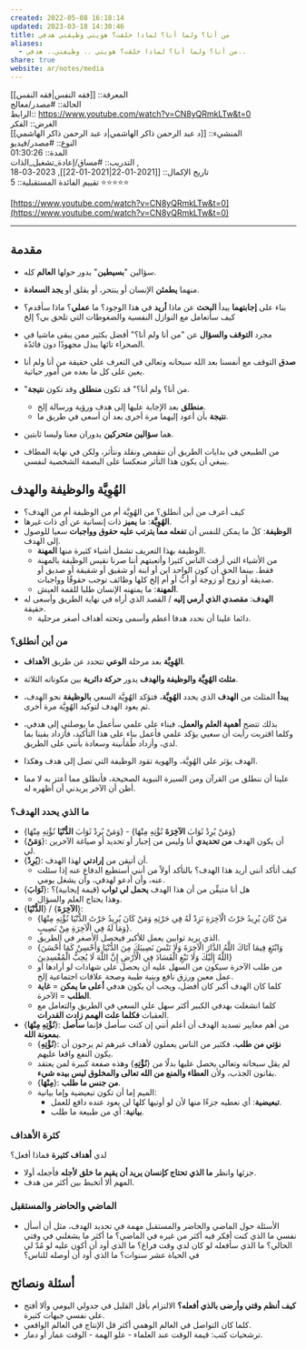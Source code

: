 ```yaml
---
created: 2022-05-08 16:18:14
updated: 2023-03-18 14:30:46
title: من أنا؟ ولما أنا؟ لماذا خلقت؟ هويتي وظيفتي هدفي
aliases:
  - من أنا؟ ولما أنا؟ لماذا خلقت؟ هويتي .. وظيفتي.. هدفي..
share: true
website: ar/notes/media
---
```


المعرفة:: [[فقه النفس|فقه النفس]]  
الحالة:: #مصدر/معالج  
الرابط:: <https://www.youtube.com/watch?v=CN8yQRmkLTw&t=0>  
الغرض:: الفكر  
المنشيء:: [[د عبد الرحمن ذاكر الهاشمي|د عبد الرحمن ذاكر الهاشمي]]  
النوع:: #مصدر/فيديو  
المدة:: 01:30:26  
التدريب:: #مساق/إعادة_تشغيل_الذات ,  
تاريخ اﻹكمال:: [[2021-01-22|2021-01-22]], 2023-03-18  
تقييم الفائدة المستقبلية:: 5 ⭐⭐⭐⭐⭐

[https://www.youtube.com/watch?v=CN8yQRmkLTw&t=0](https://www.youtube.com/watch?v=CN8yQRmkLTw&t=0)

---

## مقدمة

- سؤالين "**بسيطين**" يدور حولها **العالم** كله.
- منهما **يطمئن** الإنسان أو ينتحر، أو يقلق أو **يجد السعادة**.
- بناء على **إجابتهما** يبدأ **البحث** عن ماذا **أريد** في هذا الوجود؟ ما **عملي**؟ ماذا سأقدم؟ كيف سأتعامل مع النوازل النفسية والضغوطات التي تلحق بي؟ إلخ

- مجرد **التوقف والسؤال** عن "من أنا ولم أنا؟" أفضل بكثير ممن يبقى ماشيا في الصحراء تائها يبذل مجهودًا دون فائدًة.
- **صدق** التوقف مع أنفسنا بعد الله سبحانه وتعالى في التعرف على حقيقة من أنا ولم أنا يعين على كل ما بعده من أمور حياتية.
- "من أنا؟ ولم أنا؟" قد تكون **منطلق** وقد تكون **نتيجة**.
  - **منطلق** بعد اﻹجابة عليها إلى هدف ورؤية ورسالة إلخ.
  - **نتيجة** بأن أعود إليهما مرة أخرى بعد أن أسعى في طريق ما.
- هما **سؤالين متحركين** يدوران معنا وليسا ثابتين.
- من الطبيعي في بدايات الطريق أن نتقمص ونقلد ونتأثر، ولكن في نهاية المطاف ينبغي أن يكون هذا التأثر منعكسا على البصمة الشخصية لنفسي.

## الهُوِيَّة والوظيفة والهدف

- كيف أعرف من أين أنطلق؟ من الهُوِيَّة أم من الوظيفة أم من الهدف؟
- **الهُوِيَّة**: ما **يميز** ذات إنسانية عن أي ذات غيرها.
- **الوظيفة**: كلُ ما يمكن للنفس أن **تفعله مما يترتب عليه حقوق وواجبات** سعيا للوصول إلى الهدف.
  - الوظيفة بهذا التعريف تشمل أشياء كثيرة منها **المهنة**.
  - من الأشياء التي أرقت الناس كثيرا وأتعبتهم أننا صرنا نقيس الوظيفة بالمهنة فقط. بينما الحق أن كون الواحد ابن أو ابنة أو شقيق أو شقيقة أو صديق أو صديقة أو زوج أو زوجة أو أبُّ أو أم إلخ كلها وظائف توجب حقوقًا وواجبات.
  - **المهنة**: ما يمتهنه الإنسان طلبا للقمة العيش.
- **الهدف**: **مقصدي الذي أرمي إليه** / القصد الذي أراه في نهاية الطريق وأسعى له حقيقة.
  - دائما علينا أن نحدد هدفا أعظم وأسمى وتحته أهداف أصغر مرحلية.

### من أين أنطلق؟

- **الهُوِيَّة** بعد مرحلة **الوعي** تتحدد عن طريق **الأهداف**.
- **مثلث الهُوِيَّة والوظيفة والهدف** يدور **حركة دائرية** بين مكوناته الثلاثة.
- **يبدأ** المثلث من **الهدف** الذي يحدد **الهُوِيَّة**، فتؤكد الهُوِيَّة السعي **بالوظيفة** نحو الهدف، ثم يعود الهدف لتوكيد الهُوِيَّة مرة أخرى.
- بذلك تتضح **أهمية العلم والعمل**، فبناء على علمي سأعمل ما يوصلني إلى هدفي، وكلما اقتربت رأيت أن سعيي يؤكد علمي فأعمل بناء على هذا التأكيد، فأزداد يقينا بما لدي، وأزداد طُمَأنينة وسعادة بأنني على الطريق.

- الهدف يؤثر على الهُوِيَّة، والهوية تقود الوظيفة التي تصل إلى هدف وهكذا.
- علينا أن ننطلق من القرآن ومن السيرة النبوية الصحيحة، فأنطلق مما أعتز به لا مما أظن أن الآخر يريدني أن أظهره له.

### ما الذي يحدد الهدف؟

- {وَمَنْ يُرِدْ ثَوَابَ **الدُّنْيَا** نُؤْتِهِ مِنْهَا} - {وَمَنْ يُرِدْ ثَوَابَ **الآخِرَةَ** نُؤْتِهِ مِنْهَا}
- {**وَمَنْ**}: أن يكون الهدف **من تحديدي** أنا وليس من إجبار أو تحديد أو صياغة الآخرين لي.
- {**يُرِدْ**}: أن أتيقن من **إرادتي** لهذا الهدف.
  - كيف أتأكد أنني أريد هذا الهدف؟ بالتأكد أولاً من أنني أستطيع الدفاع عنه إذا سئلت عنه، وأن أدعو لهدفي، وأن يشغل يومي.
- {**ثَوَابَ**}: هل أنا متيقِّن من أن هذا الهدف **يحمل لي ثواب** (قيمة إيجابية)؟
  - وهذا يحتاج العلم والسؤال.
- {**الدُّنْيَا**} / {**الآخِرَةَ**}:
  - {مَنْ كَانَ يُرِيدُ حَرْثَ الْآخِرَةِ نَزِدْ لَهُ فِي حَرْثِهِ وَمَنْ كَانَ يُرِيدُ حَرْثَ الدُّنْيَا نُؤْتِهِ مِنْهَا وَمَا لَهُ فِي الْآخِرَةِ مِنْ نَصِيبٍ}.
  - الذي يريد ثوابين يعمل للأكبر فيحصل الأصغر في الطريق.
  - {وَابْتَغِ فِيمَا آتَاكَ اللَّهُ الدَّارَ الْآخِرَةَ وَلَا تَنْسَ نَصِيبَكَ مِنَ الدُّنْيَا وَأَحْسِنْ كَمَا أَحْسَنَ اللَّهُ إِلَيْكَ وَلَا تَبْغِ الْفَسَادَ فِي الْأَرْضِ إِنَّ اللَّهَ لَا يُحِبُّ الْمُفْسِدِينَ}
  - من طلب الآخرة سيكون من السهل عليه أن يحصل على شهادات لو أرادها أو عمل معين ورزق نافع وبنية طيبة وصحة علاقات اجتماعية إلخ.
  - كلما كان الهدف أكبر كان أفضل، ويجب أن يكون هدفي **أعلى ما يمكن** = **غاية الطلب** = الآخرة.
  - كلما انشغلت بهدفي الكبير أكثر سهل علي السعي في الطريق والتعامل مع العقبات **فكلما علت الهمم زادت القدرات**.
- {**نُؤْتِهِ مِنْهَا**}: من أهم معايير تسديد الهدف أن أعلم أنني إن كنت سأصل فإنما **سأصل بمعونة الله**.
  - {**نُؤْتِهِ**}: **نؤتي من طلب**، فكثير من الناس يعملون لأهداف غيرهم ثم يرجون أن يكون النفع واقعا عليهم.
  - لم يقل سبحانه وتعالى يحصل عليها بدلًا من {**نُؤْتِهِ**} وهذه صفعة كبيرة لمن يعتقد بقانون الجذب، ولأن **العطاء والمنع من الله تعالى والمخلوق ليس بيده شيء**.
  - {**مِنْهَا**}: **من جنس ما طلب**.
  - الميم إما أن تكون تبعيضية وإما بيانية:
    - **تبعيضية**: أي نعطيه جزءًا منها ﻷن لو أوتيها كلها لن يعود عنده دافع للعمل.
    - **بيانية**: أي من طبيعة ما طلب.

### كثرة اﻷهداف

لدي **أهداف كثيرة** فماذا أفعل؟

- جزئها وانظر **ما الذي تحتاج كإنسان يريد أن يقيم ما خلق لأجله** فأجعله أولا.
- المهم ألا أتخبط بين أكثر من هدف.

### الماضي والحاضر والمستقبل

- اﻷسئلة حول الماضي والحاضر والمستقبل مهمة في تحديد الهدف، مثل أن أسأل نفسي ما الذي كنت أفكر فيه أكثر من غيره في الماضي؟ ما أكثر ما يشغلني في وقتي الحالي؟ ما الذي سأفعله لو كان لدي وقت فراغ؟ ما الذي أود أن أكون عليه لو مُدّ لي في الحياة عشر سنوات؟ ما الذي أود أن أوصله للناس؟

## أسئلة ونصائح

- **كيف أنظم وقتي وأرضى بالذي أفعله؟** الالتزام بأقل القليل في جدولي اليومي وألا أفتح على نفسي جبهات كثيرة.
- كلما كان التواصل في العالم الوهمي أكثر قل الإنتاج في العالم الواقعي.
- ترشحيات كتب: قيمة الوقت عند العلماء - علو الهمة - الوقت عمار أو دمار.
